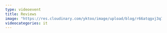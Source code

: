 ```yaml
---
type: videoevent
title: Reviews
image: "https://res.cloudinary.com/yktoo/image/upload/blog/r66atqgxj3q70915.jpg"
videocategories: it
---
```

